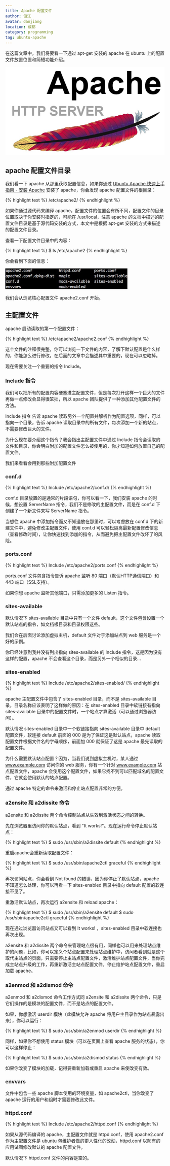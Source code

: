 ```yaml
---
title: Apache 配置文件
author: 但江
avatar: danjiang
location: 成都
category: programming
tag: ubuntu-apache
---
```


在这篇文章中，我们将要看一下通过 apt-get 安装的 apache 在 ubuntu 上的配置文件放置位置和简短功能介绍。

![Apache HTTP Server](/images/apache-http-server.jpg)

## apache 配置文件目录

我们看一下 apache 从那里获取配置信息，如果你通过 [Ubuntu Apache 快速上手指南 - 安装 Apache][1] 安装了 apache，你会发现 apache 配置文件的根目录：

{% highlight text %}
/etc/apache2/
{% endhighlight %}

如果你通过源代码来编译 apache，配置文件的位置会有所不同，配置文件的目录位置取决于你安装时指定的，可能在 /usr/local，注意 apache 的文档中描述的配置文件目录是基于源代码安装的方式，本文中是根据 apt-get 安装的方式来描述的配置文件目录。

查看一下配置文件目录中的内容：

{% highlight text %}
$ ls /etc/apache2
{% endhighlight %}

你会看到下面的信息：

![Apache Configuration Files](/images/apache-configuration-files.jpg)

我们会从浏览核心配置文件 apache2.conf 开始。

## 主配置文件

apache 启动读取的第一个配置文件：

{% highlight text %}
/etc/apache2/apache2.conf
{% endhighlight %}

这个文件的注释很完整，你可以浏览一下文件的内容，了解下默认配置是什么样的，你能怎么进行修改，在后面的文章中会描述其中重要的，现在可以忽略掉。

现在需要关注一个重要的指令 Include。

### Include 指令

我们可以把所有的配置内容硬塞进主配置文件，但是每次打开这样一个巨大的文件再做一点修改会显得很笨拙，所以 apache 团队提供了一种添加其他配置文件的方法。

Include 指令 告诉 apache 读取另外一个配置并解析作为配置选项，同样，可以指向一个目录，告诉 apache 读取目录中的所有文件，每次添加一个新的站点，不需要修改巨大的文件。

为什么现在要介绍这个指令？我会指出主配置文件中通过 Include 指令会读取的文件和目录，你会明白附加的配置文件怎么被使用的，你才知道如何放置自己的配置文件。

我们来看看会用到那些附加配置文件

### conf.d

{% highlight text %}
Include /etc/apache2/conf.d/
{% endhighlight %}

conf.d 目录放置的是通常的片段语句，你可以看一下，我们安装 apache 的时候，想设置 ServerName 指令，我们不是修改的主配置文件，而是在 conf.d 下创建了一个新文件来写 ServerName 指令。

当想往 apache 中添加指令而又不知道放在那里时，可以考虑放在 conf.d 下的新建文件中，避免修改主配置文件，使用 conf.d 可以轻松隔离最新配置修改信息（查看修改时间），让你快速找到添加的指令，从而避免把主配置文件改坏了的风险。

### ports.conf

{% highlight text %}
Include /etc/apache2/ports.conf
{% endhighlight %}

ports.conf 文件包含指令告诉 apache 监听 80 端口（默认HTTP通信端口）和 443 端口（SSL支持）。

如果你想 apache 监听其他端口，只需添加更多的 Listen 指令。

### sites-available

默认情况下 sites-available 目录中只有一个文件 default，这个文件包含设置一个默认站点的指令，如文档根目录和目录权限这些。

我们会在后面讨论添加虚拟主机，default 文件对于添加站点到 web 服务是一个好的示例。

你已经注意到我并没有列出指向 sites-available 的 Include 指令，这是因为没有这样的配置，apache 不会查看这个目录，而是另外一个相似的目录...

### sites-enabled

{% highlight text %}
Include /etc/apache2/sites-enabled/
{% endhighlight %}

apache 主配置文件中包含了 sites-enabled 目录，而不是 sites-available 目录，目录名称应该表明了这样做的原因：在 sites-enabled 目录中软链接有指向 sites-available 目录中的配置文件时，一个站点才算激活（可以通过浏览器访问）。

默认情况 sites-enabled 目录中一个软链接指向 sites-available 目录中 default 配置文件，软连接 default 前面的 000 是为了保证这是默认站点，apache 读取配置文件根据文件名的字母顺序，前面加 000 就保证了这是 apache 最先读取的配置文件。

为什么需要默认站点配置？因为，当我们说到虚拟主机时，某人通过 www.example.com 访问你的 web 服务，你有一个针对 www.example.com 站点配置文件，apache 会使用这个配置文件，如果它找不到可以匹配域名的配置文件，它就会使用默认的站点配置。

通过 apache 特定的命令来激活和停止站点配置非常的方便。

### a2ensite 和 a2dissite 命令

a2ensite 和 a2dissite 两个命令控制站点从失效到激活状态之间的转换。

先在浏览器里访问你的默认站点，看到 "It works!"。现在运行命令停止默认站点：

{% highlight text %}
$ sudo /usr/sbin/a2dissite default
{% endhighlight %}

重启apache会重新读取配置文件：

{% highlight text %}
$ sudo /usr/sbin/apache2ctl graceful
{% endhighlight %}

再次访问站点，你会看到 Not found 的错误，因为你停止了默认站点，apache 不知道怎么处理，你可以再看一下 sites-enabled 目录中指向 default 配置的软连接不见了。

重激活默认站点，再次运行 a2ensite 和 reload apache：

{% highlight text %}
$ sudo /usr/sbin/a2ensite default
$ sudo /usr/sbin/apache2ctl graceful
{% endhighlight %}

现在通过浏览器访问站点又可以看到 It works! ，sites-enabled 目录中软连接也再次出现。

a2ensite 和 a2dissite 两个命令来管理站点很有用，同样也可以用来处理站点维护的问题，比如，你可以定义个站点配置来处理站点维护中，访问者看到就是这个取代主站点的页面，只需要停止主站点配置文件，激活维护站点配置文件，当你完成主站点升级的工作，再重新激活主站点配置文件，停止维护站点配置文件，重启加载 apache。

### a2enmod 和 a2dismod 命令

a2enmod 和 a2dismod 命令工作方式同 a2ensite 和 a2dissite 两个命令，只是它们操作的是模块的配置文件，而不是站点的配置文件。

如果，你想激活 userdir 模块（此模块允许 apache 将用户主目录作为站点暴露出来），你可以运行：

{% highlight text %}
$ sudo /usr/sbin/a2enmod userdir
{% endhighlight %}

同样，如果你不想使用 status 模块（可以在页面上查看 apache 服务的状态），你可以这样停止：

{% highlight text %}
$ sudo /usr/sbin/a2dismod status
{% endhighlight %}

如果你改变了模块的加载，记得要重新加载或重启 apache 来使改变有效。

### envvars

文件中包含一些 apache 脚本使用的环境变量，如 apache2ctl，当你改变了 apache 运行的用户和组时才需要修改此文件。

### httpd.conf

{% highlight text %}
Include /etc/apache2/httpd.conf
{% endhighlight %}

如果从源代码编译的 apache，主配置文件就是 httpd.conf，使用 apache2.conf  作为主配置文件是 ubuntu 包维护者做的更人性化的改动，httpd.conf 以防有的应用试图修改默认的 apache 配置文件。

默认情况下 httpd.conf 文件的内容是空的。

[1]: /programming/2015/11/14/apache-configuration-files-on-ubuntu/
